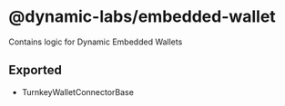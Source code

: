 # @dynamic-labs/embedded-wallet

Contains logic for Dynamic Embedded Wallets

## Exported

- TurnkeyWalletConnectorBase
